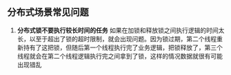 ## 分布式场景常见问题
1. **分布式锁不要执行较长时间的任务** 如果在加锁和释放锁之间执行逻辑的时间太长，以至于超出了锁的超时限制，就会出现问题。因为锁过期，第二个线程重新持有了这把锁，但随后第一个线程执行完了业务逻辑，把锁释放了，第三个线程就会在第二个线程逻辑执行完之间拿到了锁，这样的情况数据就很有可能出现错乱
